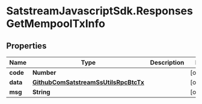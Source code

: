 # SatstreamJavascriptSdk.ResponsesGetMempoolTxInfo

## Properties
Name | Type | Description | Notes
------------ | ------------- | ------------- | -------------
**code** | **Number** |  | [optional] 
**data** | [**GithubComSatstreamSsUtilsRpcBtcTx**](GithubComSatstreamSsUtilsRpcBtcTx.md) |  | [optional] 
**msg** | **String** |  | [optional] 

